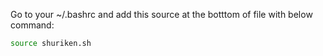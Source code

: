 Go to your ~/.bashrc and add this source at the botttom of file with below command:

```bash
source shuriken.sh
```

